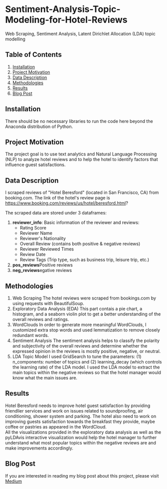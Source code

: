# Sentiment-Analysis-Topic-Modeling-for-Hotel-Reviews
Web Scraping, Sentiment Analysis, Latent Dirichlet Allocation (LDA) topic modelling

## Table of Contents

1. [Installation](#Installation)
2. [Project Motivation](#Project-Motivation)
3. [Data Description](#Data-Description)
4. [Methodologies](#Methodologies)
5. [Results](#Results)
6. [Blog Post](#Blog-Post)

## Installation
There should be no necessary libraries to run the code here beyond the Anaconda distribution of Python. 

## Project Motivation
The project goal is to use text analytics and Natural Language Processing (NLP) to analyze hotel reviews and to help the hotel to identify factors that influence guest satisfactions.

## Data Description
I scraped reviews of "Hotel Beresford" (located in San Francisco, CA) from booking.com. The link of the hotel's review page is https://www.booking.com/reviews/us/hotel/beresford.html?

The scraped data are stored under 3 dataframes:
1) **reviewer_info**: Basic information of the reviewer and reviews:
    * Rating Score
    * Reviewer Name
    * Reviewer's Nationality
    * Overall Review (contains both positive & negative reviews)
    * Reviewer Reviewed Times
    * Review Date
    * Review Tags (Trip type, such as business trip, leisure trip, etc.)
2) **pos_reviews**Positive reviews
3) **neg_reviews**egative reviews

## Methodologies
1) Web Scraping
The hotel reviews were scraped from bookings.com by using requests with BeautifulSoup. 
2) Exploratory Data Analysis (EDA)
This part contais a pie chart, a histogram, and a seaborn violin plot to get a better understanding of the overall reviews and ratings.
3) WordClouds
In order to generate more meaningful WordClouds, I customized extra stop words and used lemmatization to remove closely redundant words.
4) Sentiment Analysis
The sentiment analysis helps to classify the polarity and subjectivity of the overall reviews and determine whether the expressed opinion in the reviews is mostly positive, negative, or neutral.
5) LDA Topic Model
I used GridSearch to tune the parameters: (1) n_components: number of topics and (2) learning_decay (which controls the learning rate) of the LDA model. I used the LDA model to extract the main topics within the negative reviews so that the hotel manager would know what the main issues are.

## Results
Hotel Beresford needs to improve hotel guest satisfaction by providing friendlier services and work on issues related to soundproofing, air conditioning, shower system and parking. The hotel also need to work on improving guests satisfaction towards the breakfast they provide, maybe coffee or pastries as appeared in the WordCloud.  
All the visualizations provided in the exploratory data analysis as well as the pyLDAvis interactive visualization would help the hotel manager to further understand what most popular topics within the negative reviews are and make improvements accordingly.

## Blog Post
If you are interested in reading my blog post about this project, please visit [Medium](https://medium.com/@jwbusiness123/sentiment-analysis-topic-modeling-for-hotel-reviews-6b83653f5b08?source=friends_link&sk=6bb2c73a2cfc5045ae528c9a5e823ceb)

